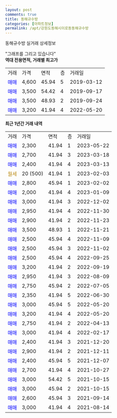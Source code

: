 ```yaml
---
layout: post
comments: true
title: 동해규수방
categories: [아파트정보]
permalink: /apt/강원도동해시이로동동해규수방
---
```


동해규수방 실거래 상세정보

<script type="text/javascript">
  google.charts.load('current', {'packages':['line', 'corechart']});
  google.charts.setOnLoadCallback(drawChart);

  function drawChart() {
    var data = new google.visualization.DataTable();
    data.addColumn('date', '거래일');
    data.addColumn('number', "매매");
    data.addColumn('number', "전세");
    data.addColumn('number', "전매");

    data.addRows([[new Date(Date.parse("2023-05-22")), 2300, null, null], [new Date(Date.parse("2023-03-18")), 2700, null, null], [new Date(Date.parse("2023-03-13")), 2400, null, null], [new Date(Date.parse("2023-02-03")), null, null, null], [new Date(Date.parse("2023-02-02")), 2800, null, null], [new Date(Date.parse("2023-01-09")), 2000, null, null], [new Date(Date.parse("2022-12-02")), 3000, null, null], [new Date(Date.parse("2022-11-30")), 2950, null, null], [new Date(Date.parse("2022-11-23")), 2900, null, null], [new Date(Date.parse("2022-11-21")), 3500, null, null], [new Date(Date.parse("2022-11-09")), 2500, null, null], [new Date(Date.parse("2022-11-02")), 2500, null, null], [new Date(Date.parse("2022-09-25")), 2500, null, null], [new Date(Date.parse("2022-09-19")), 3200, null, null], [new Date(Date.parse("2022-08-09")), 2950, null, null], [new Date(Date.parse("2022-07-05")), 2750, null, null], [new Date(Date.parse("2022-06-30")), 2350, null, null], [new Date(Date.parse("2022-05-20")), 3000, null, null], [new Date(Date.parse("2022-05-20")), 3200, null, null], [new Date(Date.parse("2022-04-13")), 2750, null, null], [new Date(Date.parse("2022-02-17")), 3000, null, null], [new Date(Date.parse("2021-12-20")), 2400, null, null], [new Date(Date.parse("2021-12-11")), 2900, null, null], [new Date(Date.parse("2021-12-07")), 2400, null, null], [new Date(Date.parse("2021-10-27")), 2700, null, null], [new Date(Date.parse("2021-10-15")), 3000, null, null], [new Date(Date.parse("2021-10-15")), 3000, null, null], [new Date(Date.parse("2021-09-14")), 2600, null, null], [new Date(Date.parse("2021-08-14")), 3000, null, null]]);

    var options = {
      hAxis: {
        format: 'yyyy/MM/dd'
      },    
      lineWidth: 0,
      pointsVisible: true,    
      title: '최근 1년간 유형별 실거래가 분포',
      legend: { position: 'bottom' }
    };

    var formatter = new google.visualization.NumberFormat({pattern:'###,###'} );
    formatter.format(data, 1);
    formatter.format(data, 2);
    
    setTimeout(function() {
        var chart = new google.visualization.LineChart(document.getElementById('columnchart_material'));
        chart.draw(data, (options));
        document.getElementById('loading').style.display = 'none';
    }, 200);
  }
</script>


<div id="loading" style="z-index:20; display: block; margin-left: 0px">"그래프를 그리고 있습니다"</div>
<div id="columnchart_material" style="width: 95%; margin-left: 0px; display: block"></div>
<!-- contents start -->
<b>역대 전용면적, 거래별 최고가</b>
<table class="sortable">
    <tr>
      <td>거래</td>
      <td>가격</td>
      <td>면적</td>
      <td>층</td>
      <td>거래일</td>
    </tr>
        <tr>
          <td><a style="color: blue">매매</a></td>
          <td>4,600</td>
          <td>45.94</td>
          <td>5</td>
          <td>2019-03-12</td>
        </tr>            <tr>
          <td><a style="color: blue">매매</a></td>
          <td>3,500</td>
          <td>54.42</td>
          <td>4</td>
          <td>2019-09-17</td>
        </tr>            <tr>
          <td><a style="color: blue">매매</a></td>
          <td>3,500</td>
          <td>48.93</td>
          <td>2</td>
          <td>2019-09-24</td>
        </tr>            <tr>
          <td><a style="color: blue">매매</a></td>
          <td>3,200</td>
          <td>41.94</td>
          <td>4</td>
          <td>2022-05-20</td>
        </tr>        
    
    
</table>

<b>최근 1년간 거래 내역</b>

<table class="sortable">
    <tr>
      <td>거래</td>
      <td>가격</td>
      <td>면적</td>
      <td>층</td>
      <td>거래일</td>
    </tr>
    <tr>
      <td><a style="color: blue">매매</a></td>
      <td>2,300</td>
      <td>41.94</td>
      <td>1</td>
      <td>2023-05-22</td>
    </tr>          <tr>
      <td><a style="color: blue">매매</a></td>
      <td>2,700</td>
      <td>41.94</td>
      <td>3</td>
      <td>2023-03-18</td>
    </tr>          <tr>
      <td><a style="color: blue">매매</a></td>
      <td>2,400</td>
      <td>41.94</td>
      <td>4</td>
      <td>2023-03-13</td>
    </tr>          <tr>
      <td><a style="color: darkgoldenrod">월세</a></td>
      <td>20 (500)</td>
      <td>41.94</td>
      <td>1</td>
      <td>2023-02-03</td>
    </tr>          <tr>
      <td><a style="color: blue">매매</a></td>
      <td>2,800</td>
      <td>45.94</td>
      <td>1</td>
      <td>2023-02-02</td>
    </tr>          <tr>
      <td><a style="color: blue">매매</a></td>
      <td>2,000</td>
      <td>41.94</td>
      <td>4</td>
      <td>2023-01-09</td>
    </tr>          <tr>
      <td><a style="color: blue">매매</a></td>
      <td>3,000</td>
      <td>41.94</td>
      <td>3</td>
      <td>2022-12-02</td>
    </tr>          <tr>
      <td><a style="color: blue">매매</a></td>
      <td>2,950</td>
      <td>41.94</td>
      <td>4</td>
      <td>2022-11-30</td>
    </tr>          <tr>
      <td><a style="color: blue">매매</a></td>
      <td>2,900</td>
      <td>41.94</td>
      <td>2</td>
      <td>2022-11-23</td>
    </tr>          <tr>
      <td><a style="color: blue">매매</a></td>
      <td>3,500</td>
      <td>48.93</td>
      <td>1</td>
      <td>2022-11-21</td>
    </tr>          <tr>
      <td><a style="color: blue">매매</a></td>
      <td>2,500</td>
      <td>45.94</td>
      <td>4</td>
      <td>2022-11-09</td>
    </tr>          <tr>
      <td><a style="color: blue">매매</a></td>
      <td>2,500</td>
      <td>45.94</td>
      <td>3</td>
      <td>2022-11-02</td>
    </tr>          <tr>
      <td><a style="color: blue">매매</a></td>
      <td>2,500</td>
      <td>45.94</td>
      <td>4</td>
      <td>2022-09-25</td>
    </tr>          <tr>
      <td><a style="color: blue">매매</a></td>
      <td>3,200</td>
      <td>41.94</td>
      <td>2</td>
      <td>2022-09-19</td>
    </tr>          <tr>
      <td><a style="color: blue">매매</a></td>
      <td>2,950</td>
      <td>41.94</td>
      <td>3</td>
      <td>2022-08-09</td>
    </tr>          <tr>
      <td><a style="color: blue">매매</a></td>
      <td>2,750</td>
      <td>45.94</td>
      <td>2</td>
      <td>2022-07-05</td>
    </tr>          <tr>
      <td><a style="color: blue">매매</a></td>
      <td>2,350</td>
      <td>41.94</td>
      <td>5</td>
      <td>2022-06-30</td>
    </tr>          <tr>
      <td><a style="color: blue">매매</a></td>
      <td>3,000</td>
      <td>45.94</td>
      <td>5</td>
      <td>2022-05-20</td>
    </tr>          <tr>
      <td><a style="color: blue">매매</a></td>
      <td>3,200</td>
      <td>41.94</td>
      <td>4</td>
      <td>2022-05-20</td>
    </tr>          <tr>
      <td><a style="color: blue">매매</a></td>
      <td>2,750</td>
      <td>41.94</td>
      <td>2</td>
      <td>2022-04-13</td>
    </tr>          <tr>
      <td><a style="color: blue">매매</a></td>
      <td>3,000</td>
      <td>41.94</td>
      <td>4</td>
      <td>2022-02-17</td>
    </tr>          <tr>
      <td><a style="color: blue">매매</a></td>
      <td>2,400</td>
      <td>41.94</td>
      <td>3</td>
      <td>2021-12-20</td>
    </tr>          <tr>
      <td><a style="color: blue">매매</a></td>
      <td>2,900</td>
      <td>41.94</td>
      <td>2</td>
      <td>2021-12-11</td>
    </tr>          <tr>
      <td><a style="color: blue">매매</a></td>
      <td>2,400</td>
      <td>45.94</td>
      <td>5</td>
      <td>2021-12-07</td>
    </tr>          <tr>
      <td><a style="color: blue">매매</a></td>
      <td>2,700</td>
      <td>41.94</td>
      <td>4</td>
      <td>2021-10-27</td>
    </tr>          <tr>
      <td><a style="color: blue">매매</a></td>
      <td>3,000</td>
      <td>54.42</td>
      <td>5</td>
      <td>2021-10-15</td>
    </tr>          <tr>
      <td><a style="color: blue">매매</a></td>
      <td>3,000</td>
      <td>45.94</td>
      <td>2</td>
      <td>2021-10-15</td>
    </tr>          <tr>
      <td><a style="color: blue">매매</a></td>
      <td>2,600</td>
      <td>45.94</td>
      <td>3</td>
      <td>2021-09-14</td>
    </tr>          <tr>
      <td><a style="color: blue">매매</a></td>
      <td>3,000</td>
      <td>41.94</td>
      <td>4</td>
      <td>2021-08-14</td>
    </tr>      </table>
<!-- contents end -->    


